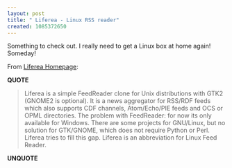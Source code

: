 ```yaml
---
layout: post
title: " Liferea - Linux RSS reader"
created: 1085372650
---
```

Something to check out.  I really need to get a Linux box at home again!  Someday!

From <a href="http://liferea.sourceforge.net/">Liferea Homepage</a>:
<p><strong>QUOTE</strong></p><blockquote>Liferea is a simple FeedReader clone for Unix distributions with GTK2 (GNOME2 is optional).  It is a news aggregator for RSS/RDF feeds which also supports CDF channels, Atom/Echo/PIE feeds and OCS or OPML directories. The problem with FeedReader: for now its only available for Windows. There are some projects  for GNU/Linux, but no solution for GTK/GNOME, which does not require  Python or Perl. Liferea tries to fill this gap. Liferea is an abbreviation for Linux Feed Reader.</blockquote><p><strong>UNQUOTE</strong></p>

